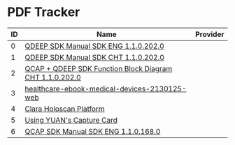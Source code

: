 # PDF Tracker
|ID|Name|Provider|
|-|-|-|
|0|[QDEEP SDK Manual SDK ENG 1.1.0.202.0][0]||
|1|[QDEEP SDK Manual SDK CHT 1.1.0.202.0][1]||
|2|[QCAP + QDEEP SDK Function Block Diagram CHT 1.1.0.202.0][2]||
|3|[healthcare-ebook-medical-devices-2130125-web][3]||
|4|[Clara Holoscan Platform][4]||
|5|[Using YUAN's Capture Card][5]|
|6|[QCAP SDK Manual SDK ENG 1.1.0.168.0][6]|

[0]: ./doc-00000.pdf
[1]: ./doc-00001.pdf
[2]: ./doc-00002.pdf
[3]: ./doc-00003.pdf
[4]: ./doc-00004.pdf
[5]: ./doc-00005.pdf
[6]: ./doc-00006.pdf

